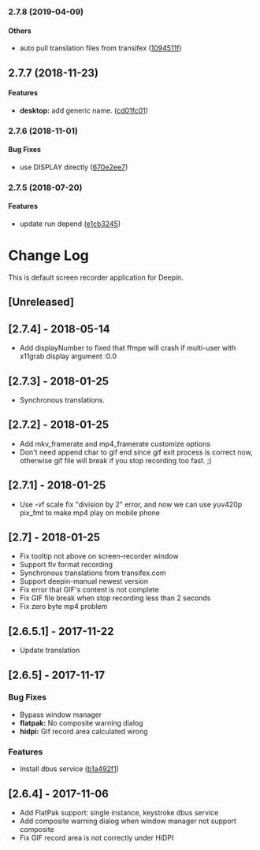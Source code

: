 <a name="2.7.8"></a>
### 2.7.8 (2019-04-09)


#### Others

*   auto pull translation files from transifex ([1094511f](https://github.com/linuxdeepin/deepin-screen-recorder/commit/1094511f0561b2556486f78fee09116c54ba2ff8))



<a name=""></a>
##  2.7.7 (2018-11-23)


#### Features

* **desktop:**  add generic name. ([cd01fc01](https://github.com/linuxdeepin/deepin-screen-recorder/commit/cd01fc0162a97919910bfff6d02f084201c31cae))



<a name="2.7.6"></a>
### 2.7.6 (2018-11-01)


#### Bug Fixes

*   use DISPLAY directly ([670e2ee7](https://github.com/linuxdeepin/deepin-screen-recorder/commit/670e2ee77edb99365cbcb05a9d561466161cfab6))



<a name="2.7.5"></a>
### 2.7.5 (2018-07-20)


#### Features

*   update run depend ([e1cb3245](https://github.com/linuxdeepin/deepin-screen-recorder/commit/e1cb3245bb54ac139e1a8f661556bb0da53c68f2))



# Change Log
This is default screen recorder application for Deepin.

## [Unreleased]

## [2.7.4] - 2018-05-14
- Add displayNumber to fixed that ffmpe will crash if multi-user with x11grab display argument :0.0

## [2.7.3] - 2018-01-25
- Synchronous translations.

## [2.7.2] - 2018-01-25
- Add mkv_framerate and mp4_framerate customize options
- Don't need append char to gif end since gif exit process is correct now, otherwise gif file will break if you stop recording too fast. ;)

## [2.7.1] - 2018-01-25
- Use -vf scale fix "division by 2" error, and now we can use yuv420p pix_fmt to make mp4 play on mobile phone

## [2.7] - 2018-01-25
- Fix tooltip not above on screen-recorder window
- Support flv format recording
- Synchronous translations from transifex.com
- Support deepin-manual newest version
- Fix error that GIF's content is not complete
- Fix GIF file break when stop recording less than 2 seconds
- Fix zero byte mp4 problem

## [2.6.5.1] - 2017-11-22
- Update translation

## [2.6.5] - 2017-11-17
### Bug Fixes
- Bypass window manager
- **flatpak:**  No composite warning dialog
- **hidpi:**  Gif record area calculated wrong

### Features
- Install dbus service ([b1a492f1](b1a492f1))

## [2.6.4] - 2017-11-06
- Add FlatPak support: single instance, keystroke dbus service
- Add composite warning dialog when window manager not support composite
- Fix GIF record area is not correctly under HiDPI
